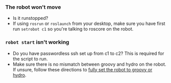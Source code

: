 ### The robot won't move
* Is it runstopped?
* If using `rosrun` or `roslaunch` from your desktop, make sure you have first run `setrobot c1` so you're 
  talking to roscore on the robot.

### `robot start` isn't working
* Do you have passwordless ssh set up from c1 to c2? This is required for the script to run.
* Make sure there is no mismatch between groovy and hydro on the robot. If unsure, follow these directions to
  [fully set the robot to groovy or hydro](https://github.com/hcrlab/wiki/blob/master/pr2/switching_robot_to_groovy.md).
